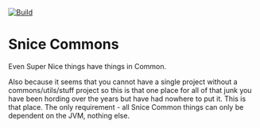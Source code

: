 [![Build](https://github.com/sniceio/snice-commons/actions/workflows/build.yml/badge.svg)](https://github.com/sniceio/snice-commons/actions/workflows/build.yml)

# Snice Commons

Even Super Nice things have things in Common.

Also because it seems that you cannot have a single project without a commons/utils/stuff project so this is that one place for all of that junk you have been hording over the years but have had nowhere to put it. This is that place. The only requirement - all Snice Common things can only be dependent on the JVM, nothing else.


